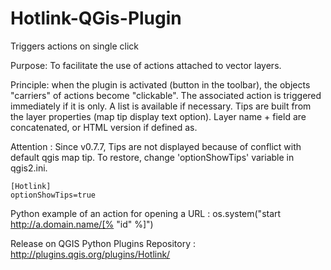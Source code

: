 Hotlink-QGis-Plugin
===================

Triggers actions on single click

Purpose: To facilitate the use of actions attached to vector layers.

Principle: when the plugin is activated (button in the toolbar), the objects "carriers" of actions become "clickable". The associated action is triggered immediately if it is only. A list is available if necessary.
Tips are built from the layer properties (map tip display text option). Layer name + field are concatenated, or HTML version if defined as.

Attention : Since v0.7.7, Tips are not displayed because of conflict with default qgis map tip. To restore, change 'optionShowTips' variable in qgis2.ini.

    [Hotlink]
    optionShowTips=true

Python example of an action for opening a URL : os.system("start http://a.domain.name/[% \"id\" %]")

Release on QGIS Python Plugins Repository : http://plugins.qgis.org/plugins/Hotlink/
